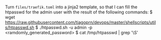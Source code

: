 Turn `files/traefik.toml` into a jinja2 template, so that I can fill the
htpasswd for the admin user with the result of the following commands:
$ wget https://raw.githubusercontent.com/tiagoprn/devops/master/shellscripts/utils/htpasswd.sh
$ ./htpasswd.sh -u admin -p <ramdomly_generated_password>
$ cat /tmp/htpasswd | grep '\S'
